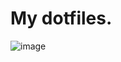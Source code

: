 # My dotfiles.
![image](https://user-images.githubusercontent.com/65955464/119796256-d9c91b80-bef6-11eb-833f-04fd05f6c106.png)

